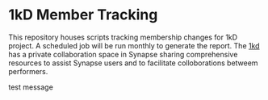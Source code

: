 # 1kD Member Tracking

This repository houses scripts tracking membership changes for 1kD project. A scheduled job will be run monthly to generate the report. The [1kd](https://www.synapse.org/#!Synapse:syn26133760/wiki/613444) has a private collaboration space in Synapse sharing comprehensive resources to assist Synapse users and to facilitate colloborations betweem performers.

test message 

